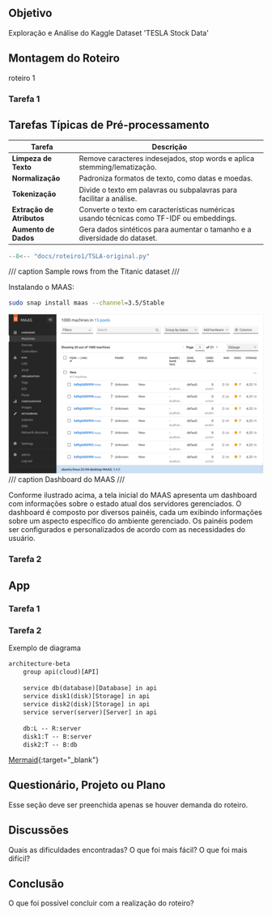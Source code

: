 ## Objetivo

Exploração e Análise do Kaggle Dataset 'TESLA Stock Data'

## Montagem do Roteiro

roteiro 1

### Tarefa 1

## Tarefas Típicas de Pré-processamento

| Tarefa                 | Descrição                                                                 |
|-------------------------|---------------------------------------------------------------------------|
| **Limpeza de Texto**    | Remove caracteres indesejados, stop words e aplica stemming/lematização. |
| **Normalização**        | Padroniza formatos de texto, como datas e moedas.                         |
| **Tokenização**         | Divide o texto em palavras ou subpalavras para facilitar a análise.       |
| **Extração de Atributos** | Converte o texto em características numéricas usando técnicas como TF-IDF ou embeddings. |
| **Aumento de Dados**    | Gera dados sintéticos para aumentar o tamanho e a diversidade do dataset. |


```python exec="on" html="0"
--8<-- "docs/roteiro1/TSLA-original.py"
```
/// caption
Sample rows from the Titanic dataset
///



Instalando o MAAS:

<!-- termynal -->

``` bash
sudo snap install maas --channel=3.5/Stable
```

![Tela do Dashboard do MAAS](./maas.png)
/// caption
Dashboard do MAAS
///

Conforme ilustrado acima, a tela inicial do MAAS apresenta um dashboard com informações sobre o estado atual dos servidores gerenciados. O dashboard é composto por diversos painéis, cada um exibindo informações sobre um aspecto específico do ambiente gerenciado. Os painéis podem ser configurados e personalizados de acordo com as necessidades do usuário.

### Tarefa 2

## App



### Tarefa 1

### Tarefa 2

Exemplo de diagrama

```mermaid
architecture-beta
    group api(cloud)[API]

    service db(database)[Database] in api
    service disk1(disk)[Storage] in api
    service disk2(disk)[Storage] in api
    service server(server)[Server] in api

    db:L -- R:server
    disk1:T -- B:server
    disk2:T -- B:db
```

[Mermaid](https://mermaid.js.org/syntax/architecture.html){:target="_blank"}

## Questionário, Projeto ou Plano

Esse seção deve ser preenchida apenas se houver demanda do roteiro.

## Discussões

Quais as dificuldades encontradas? O que foi mais fácil? O que foi mais difícil?

## Conclusão

O que foi possível concluir com a realização do roteiro?
